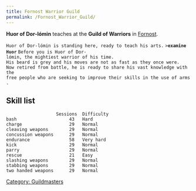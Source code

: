 ```yaml
---
title: Fornost Warrior Guild
permalink: /Fornost_Warrior_Guild/
---
```


**Huor of Dor-lómin** teaches at the **Guild of Warriors** in
[Fornost](Fornost "wikilink").

`Huor of Dor-lómin is standing here, ready to teach his arts.`
`>`**`examine Huor`**
`Before you is Huor of Dor-lómin, the mightiest warrior of his time.`
`His beard is grey and his moves are not as fast as they once were.`
`Now retired from battle, he is ready to share his vast knowledge with the`
`free people who are seeking to improve their skills in the use of arms.`

## Skill list

`                   Sessions  Difficulty  `
`bash                    43   Hard       `
`charge                  29   Normal     `
`cleaving weapons        29   Normal     `
`concussion weapons      29   Normal     `
`endurance               58   Very hard   `
`kick                    29   Normal      `
`parry                   29   Normal     `
`rescue                  21   Easy        `
`slashing weapons        29   Normal      `
`stabbing weapons        29   Normal      `
`two handed weapons      29   Normal      `

[Category: Guildmasters](Category:_Guildmasters "wikilink")